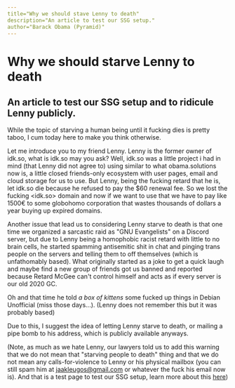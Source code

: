 ```yaml
---
title="Why we should stave Lenny to death"
description="An article to test our SSG setup."
author="Barack Obama (Pyramid)"
---
```


# Why we should starve Lenny to death
## An article to test our SSG setup and to ridicule Lenny publicly.

While the topic of starving a human being until it fucking dies is pretty taboo, I cum today here to make you think otherwise.

Let me introduce you to my friend Lenny. Lenny is the former owner of idk.so, what is idk.so may you ask? Well, idk.so was a little project i had in mind (that Lenny did not agree to) using similar to what obama.solutions now is, a little closed friends-only ecosystem with user pages, email and cloud storage for us to use. But Lenny, being the fucking retard that he is, let idk.so die because he refused to pay the $60 renewal fee. So we lost the fucking <idk.so> domain and now if we want to use that we have to pay like 1500€ to some globohomo corporation that wastes thousands of dollars a year buying up expired domains.

Another issue that lead us to considering Lenny starve to death is that one time we organized a sarcastic raid as "GNU Evangelists" on a Discord server, but due to Lenny being a homophobic racist retard with little to no brain cells, he started spamming antisemitic shit in chat and pinging trans people on the servers and telling them to off themselves (which is unfathomably based). What originally started as a joke to get a quick laugh and maybe find a new group of friends got us banned and reported because Retard McGee can't control himself and acts as if every server is our old 2020 GC.

Oh and that time he told *a box of kittens* some fucked up things in Debian Unofficial (miss those days...). (Lenny does not remember this but it was probably based)

Due to this, I suggest the idea of letting Lenny starve to death, or mailing a pipe bomb to his address, which is publicly available anyways.

(Note, as much as we hate Lenny, our lawyers told us to add this warning that we do not mean that "starving people to death" thing and that we do not mean any calls-for-violence to Lenny or his physical mailbox (you can still spam him at jaakleugos@gmail.com or whatever the fuck his email now is). And that is a test page to test our SSG setup, learn more about this [here](https://obama.solutions/~nicoleaoki/articles/markdown-in-obama.html)) 
